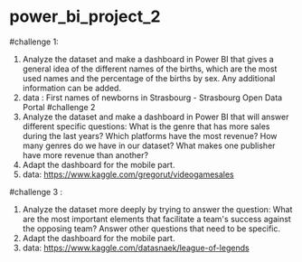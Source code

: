 # power_bi_project_2

#challenge 1:
1.	Analyze the dataset and make a dashboard in Power BI that gives a general idea of the different names of the births, which are the most used names and the percentage of the births by sex. Any additional information can be added.
2. data : First names of newborns in Strasbourg - Strasbourg Open Data Portal
#challenge 2
1.	Analyze the dataset and make a dashboard in Power BI that will answer different specific questions:
  What is the genre that has more sales during the last years?
  Which platforms have the most revenue?
  How many genres do we have in our dataset?
  What makes one publisher have more revenue than another?
2.	Adapt the dashboard for the mobile part.
3. data: https://www.kaggle.com/gregorut/videogamesales

#challenge 3 :
1.	Analyze the dataset more deeply by trying to answer the question: 
    What are the most important elements that facilitate a team's success against the opposing team?
    Answer other questions that need to be specific.
2.	Adapt the dashboard for the mobile part.
3. data: https://www.kaggle.com/datasnaek/league-of-legends


